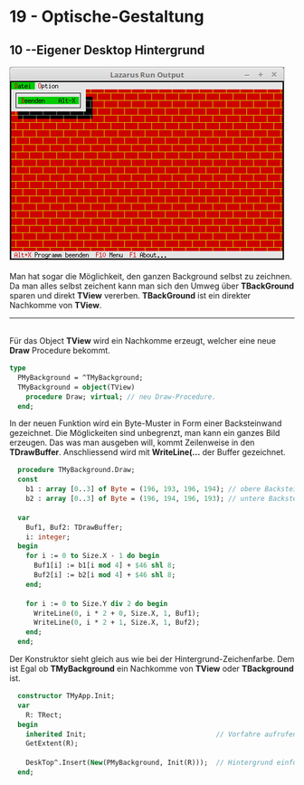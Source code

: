 # 19 - Optische-Gestaltung
## 10 --Eigener Desktop Hintergrund

<img src="image.png" alt="Selfhtml"><br><br>
Man hat sogar die Möglichkeit, den ganzen Background selbst zu zeichnen.
Da man alles selbst zeichent kann man sich den Umweg über <b>TBackGround</b> sparen und direkt <B>TView</b> vererben.
<b>TBackGround</b> ist ein direkter Nachkomme von <b>TView</b>.
<hr><br>
Für das Object <b>TView</b> wird ein Nachkomme erzeugt, welcher eine neue <b>Draw</b> Procedure bekommt.

```pascal
type
  PMyBackground = ^TMyBackground;
  TMyBackground = object(TView)
    procedure Draw; virtual; // neu Draw-Procedure.
  end;
```

In der neuen Funktion wird ein Byte-Muster in Form einer Backsteinwand gezeichnet.
Die Möglickeiten sind unbegrenzt, man kann ein ganzes Bild erzeugen.
Das was man ausgeben will, kommt Zeilenweise in den <b>TDrawBuffer</b>.
Anschliessend wird mit <b>WriteLine(...</b> der Buffer gezeichnet.

```pascal
  procedure TMyBackground.Draw;
  const
    b1 : array [0..3] of Byte = (196, 193, 196, 194); // obere Backsteinreihe.
    b2 : array [0..3] of Byte = (196, 194, 196, 193); // untere Backsteinreihe.

  var
    Buf1, Buf2: TDrawBuffer;
    i: integer;
  begin
    for i := 0 to Size.X - 1 do begin
      Buf1[i] := b1[i mod 4] + $46 shl 8;
      Buf2[i] := b2[i mod 4] + $46 shl 8;
    end;

    for i := 0 to Size.Y div 2 do begin
      WriteLine(0, i * 2 + 0, Size.X, 1, Buf1);
      WriteLine(0, i * 2 + 1, Size.X, 1, Buf2);
    end;
  end;
```

Der Konstruktor sieht gleich aus wie bei der Hintergrund-Zeichenfarbe.
Dem ist Egal ob <b>TMyBackground</b> ein Nachkomme von <b>TView</b> oder <b>TBackground</b> ist.

```pascal
  constructor TMyApp.Init;
  var
    R: TRect;
  begin
    inherited Init;                                // Vorfahre aufrufen
    GetExtent(R);

    DeskTop^.Insert(New(PMyBackground, Init(R)));  // Hintergrund einfügen.
  end;
```


